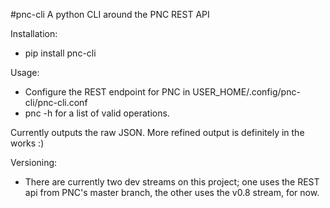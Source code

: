 #pnc-cli
A python CLI around the PNC REST API

Installation:
 * pip install pnc-cli

Usage:
 * Configure the REST endpoint for PNC in USER_HOME/.config/pnc-cli/pnc-cli.conf
 * pnc -h for a list of valid operations.

Currently outputs the raw JSON. More refined output is definitely in the works :) 

Versioning:
 * There are currently two dev streams on this project; one uses the REST api from PNC's master branch, the other uses the v0.8 stream, for now.
